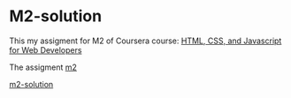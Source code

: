 # M2-solution
This my assigment for M2 of Coursera course: [HTML, CSS, and Javascript for Web Developers](https://www.coursera.org/learn/html-css-javascript-for-web-developers)

The assigment [m2](https://github.com/jhu-ep-coursera/fullstack-course4/blob/master/assignments/assignment2/Assignment-2.md)

[m2-solution](https://pando88.github.io/M2-solution/)
